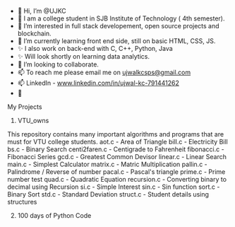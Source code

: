 - 👋 Hi, I’m @UJKC
- 🌱 I am a college student in SJB Institute of Technology ( 4th semester).
- 👀 I’m interested in full stack developement, open source projects and blockchain.
- 🌱 I’m currently learning front end side, still on basic HTML, CSS, JS.
- ✨ I also work on back-end with C, C++, Python, Java
- ✨ Will look shortly on learning data analytics.
- 💞️ I’m looking to collaborate.
- 📫 To reach me please email me on ujwalkcsps@gmail.com
- 📫 LinkedIn - www.linkedin.com/in/ujwal-kc-791441262
- 💞️


My Projects

1. VTU_owns

  This repository contains many important algorithms and programs that are must for VTU college students.
  aot.c - Area of Triangle
  bill.c - Electricity Bill
  bs.c - Binary Search
  centi2faren.c - Centigrade to Fahrenheit
  fibonacci.c - Fibonacci Series
  gcd.c - Greatest Common Devisor
  linear.c - Linear Search
  main.c - Simplest Calculator
  matrix.c - Matric Multiplication
  pallin.c - Palindrome / Reverse of number
  pacal.c - Pascal's triangle
  prime.c - Prime number test
  quad.c - Quadratic Equation
  recursion.c - Converting binary to decimal using Recursion
  si.c - Simple Interest
  sin.c - Sin function
  sort.c - Binary Sort
  std.c - Standard Deviation 
  struct.c - Student details using structures

2. 100 days of Python Code

<!---
UJKC/UJKC is a ✨ special ✨ repository because its `README.md` (this file) appears on your GitHub profile.
You can click the Preview link to take a look at your changes.
--->
